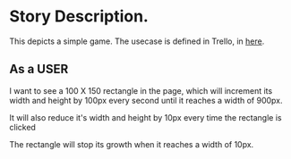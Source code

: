 # Story Description.

This depicts a simple game.  The usecase is defined in Trello, in [here](https://trello.com/b/NUASSvH5/javascript-basic).

## As a **USER**

I want to see a 100 X 150 rectangle in the page, which will increment its width and height by 100px every second until it reaches a width of 900px.

It will also reduce it's width and height by 10px every time the rectangle is clicked

The rectangle will stop its growth when it reaches a width of 10px.
